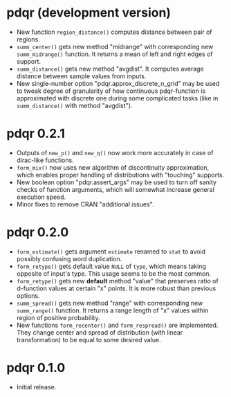 # pdqr (development version)

* New function `region_distance()` computes distance between pair of regions.
* `summ_center()` gets new method "midrange" with corresponding new `summ_midrange()` function. It returns a mean of left and right edges of support.
* `summ_distance()` gets new method "avgdist". It computes average distance between sample values from inputs.
* New single-number option "pdqr.approx_discrete_n_grid" may be used to tweak degree of granularity of how continuous pdqr-function is approximated with discrete one during some complicated tasks (like in `summ_distance()` with method "avgdist").

# pdqr 0.2.1

* Outputs of `new_p()` and `new_q()` now work more accurately in case of dirac-like functions.
* `form_mix()` now uses new algorithm of discontinuity approximation, which enables proper handling of distributions with "touching" supports.
* New boolean option "pdqr.assert_args" may be used to turn off sanity checks of function arguments, which will somewhat increase general execution speed.
* Minor fixes to remove CRAN "additional issues".

# pdqr 0.2.0

* `form_estimate()` gets argument `estimate` renamed to `stat` to avoid possibly confusing word duplication.
* `form_retype()` gets default value `NULL` of `type`, which means taking opposite of input's type. This usage seems to be the most common.
* `form_retype()` gets new **default** method "value" that preserves ratio of d-function values at certain "x" points. It is more robust than previous options.
* `summ_spread()` gets new method "range" with corresponding new `summ_range()`
function. It returns a range length of "x" values within region of positive probability.
* New functions `form_recenter()` and `form_respread()` are implemented. They change center and spread of distribution (with linear transformation) to be equal to some desired value.

# pdqr 0.1.0

* Initial release.

